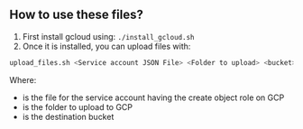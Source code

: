 ## How to use these files?
1. First install gcloud using: `./install_gcloud.sh`
2. Once it is installed, you can upload files with:
 ```bash
upload_files.sh <Service account JSON File> <Folder to upload> <bucket>
```
Where:
* <Service account JSON File> is the file for the service account having the create object role on GCP
* <Folder to upload> is the folder to upload to GCP
* <bucket> is the destination bucket
 
